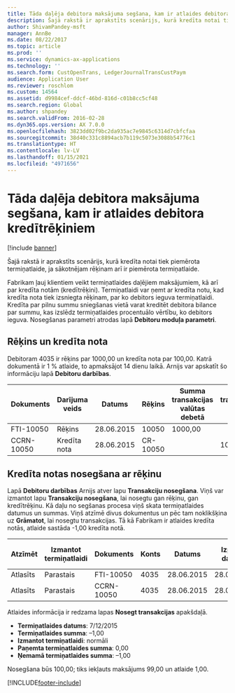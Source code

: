 ```yaml
---
title: Tāda daļēja debitora maksājuma segšana, kam ir atlaides debitora kredītrēķiniem
description: Šajā rakstā ir aprakstīts scenārijs, kurā kredīta notai tiek piemērota termiņatlaide, ja sākotnējam rēķinam arī ir piemērota termiņatlaide.
author: ShivamPandey-msft
manager: AnnBe
ms.date: 08/22/2017
ms.topic: article
ms.prod: ''
ms.service: dynamics-ax-applications
ms.technology: ''
ms.search.form: CustOpenTrans, LedgerJournalTransCustPaym
audience: Application User
ms.reviewer: roschlom
ms.custom: 14564
ms.assetid: d9984cef-ddcf-46bd-816d-c01b8cc5cf48
ms.search.region: Global
ms.author: shpandey
ms.search.validFrom: 2016-02-28
ms.dyn365.ops.version: AX 7.0.0
ms.openlocfilehash: 3823dd02f9bc2da935ac7e9845c6314d7cbfcfaa
ms.sourcegitcommit: 38d40c331c8894acb7b119c5073e3088b54776c1
ms.translationtype: HT
ms.contentlocale: lv-LV
ms.lasthandoff: 01/15/2021
ms.locfileid: "4971656"
---
```

# <a name="settle-a-partial-customer-payment-that-has-discounts-on-credit-notes"></a>Tāda daļēja debitora maksājuma segšana, kam ir atlaides debitora kredītrēķiniem

[!include [banner](../includes/banner.md)]

Šajā rakstā ir aprakstīts scenārijs, kurā kredīta notai tiek piemērota termiņatlaide, ja sākotnējam rēķinam arī ir piemērota termiņatlaide. 

Fabrikam ļauj klientiem veikt termiņatlaides daļējiem maksājumiem, kā arī par kredīta notām (kredītrēķini). Termiņatlaidi var ņemt ar kredīta notu, kad kredīta nota tiek izsniegta rēķinam, par ko debitors ieguva termiņatlaidi. Kredīta par pilnu summu sniegšanas vietā varat kreditēt debitora bilance par summu, kas izslēdz termiņatlaides procentuālo vērtību, ko debitors ieguva. Nosegšanas parametri atrodas lapā **Debitoru moduļa parametri**.

## <a name="invoice-and-credit-note"></a>Rēķins un kredīta nota
Debitoram 4035 ir rēķins par 1000,00 un kredīta nota par 100,00. Katrā dokumentā ir 1 % atlaide, to apmaksājot 14 dienu laikā. Arnijs var apskatīt šo informāciju lapā **Debitoru darbības**.

| Dokuments    | Darījuma veids | Datums      | Rēķins  | Summa transakcijas valūtas debetā | Summa transakcijas valūtas kredītā | Bilance  | Valūta |
|------------|------------------|-----------|----------|--------------------------------------|---------------------------------------|----------|----------|
| FTI-10050  | Rēķins          | 28.06.2015 | 10050    | 1000,00                             |                                       | 1000,00 | USD      |
| CCRN-10050 | Kredīta nota      | 28.06.2015 | CR-10050 |                                      | 100,00                                | -100,00  | USD      |

## <a name="settle-a-credit-note-with-an-invoice"></a>Kredīta notas nosegšana ar rēķinu
Lapā **Debitoru darbības** Arnijs atver lapu **Transakciju nosegšana**. Viņš var izmantot lapu **Transakciju nosegšana**, lai nosegtu gan rēķinu, gan kredītrēķinu. Kā daļu no segšanas procesa viņš skata termiņatlaides datumus un summas. Viņš atzīmē divus dokumentus un pēc tam noklikšķina uz **Grāmatot**, lai nosegtu transakcijas. Tā kā Fabrikam ir atlaides kredīta notās, atlaide sastāda -1,00 kredīta notā.

| Atzīmēt     | Izmantot termiņatlaidi | Dokuments    | Konts | Datums      | Izpildes datums  | Rēķins  | Summa darījuma valūtā | Valūta | Nosedzamā summa |
|----------|-------------------|------------|---------|-----------|-----------|----------|--------------------------------|----------|------------------|
| Atlasīts | Parastais            | FTI-10050  | 4035    | 28.06.2015 | 28.07.2015 | 10050    | 1000,00                       | USD      | 990,00           |
| Atlasīts | Parastais            | CCRN-10050 | 4035    | 28.06.2015 | 28.07.2015 | CR-10050 | -100,00                        | USD      | -99,00           |

Atlaides informācija ir redzama lapas **Nosegt transakcijas** apakšdaļā.

- **Termiņatlaides datums**: 7/12/2015 
- **Termiņatlaides summa**: –1,00     
- **Izmantot termiņatlaidi**: normāli    
- **Paņemta termiņatlaides summa**: 0,00      
- **Ņemamā termiņatlaides summa**: –1,00     

Nosegšana būs 100,00; tiks iekļauts maksājums 99,00 un atlaide 1,00.





[!INCLUDE[footer-include](../../includes/footer-banner.md)]